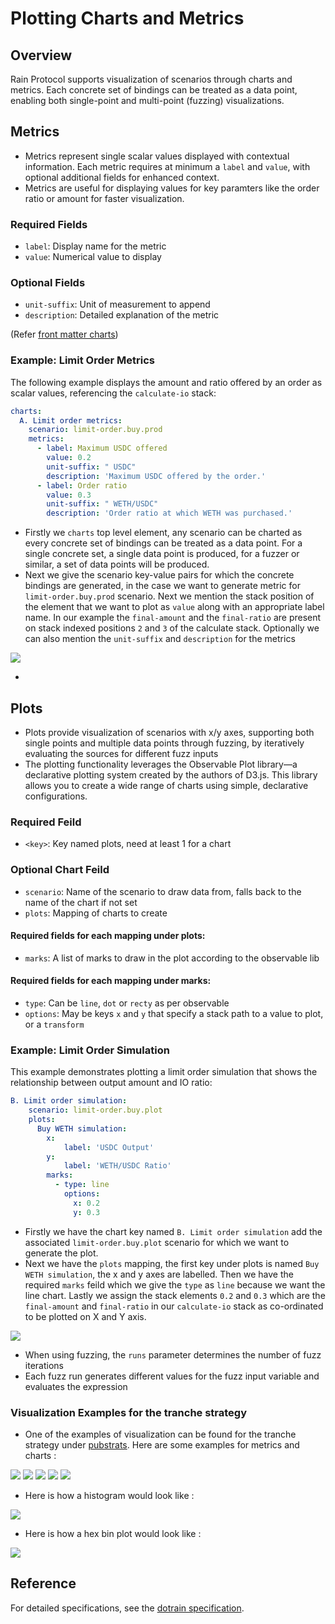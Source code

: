 # Plotting Charts and Metrics

## Overview
Rain Protocol supports visualization of scenarios through charts and metrics. Each concrete set of bindings can be treated as a data point, enabling both single-point and multi-point (fuzzing) visualizations.

## Metrics
- Metrics represent single scalar values displayed with contextual information. Each metric requires at minimum a `label` and `value`, with optional additional fields for enhanced context.
- Metrics are useful for displaying values for key paramters like the order ratio or amount for faster visualization.
### Required Fields
- `label`: Display name for the metric
- `value`: Numerical value to display

### Optional Fields
- `unit-suffix`: Unit of measurement to append
- `description`: Detailed explanation of the metric

(Refer [front matter charts](https://github.com/rainlanguage/specs/blob/main/ob-yaml.md#front-matter-charts))
### Example: Limit Order Metrics
The following example displays the amount and ratio offered by an order as scalar values, referencing the `calculate-io` stack:

```yaml
charts:
  A. Limit order metrics:
    scenario: limit-order.buy.prod
    metrics:
      - label: Maximum USDC offered
        value: 0.2
        unit-suffix: " USDC"
        description: 'Maximum USDC offered by the order.'
      - label: Order ratio
        value: 0.3
        unit-suffix: " WETH/USDC"            
        description: 'Order ratio at which WETH was purchased.'
```
- Firstly we `charts` top level element, any scenario can be charted as every concrete set of bindings can be treated as a data point. For a single concrete set, a single data point is produced, for a fuzzer or similar, a set of data points will be produced.
- Next we give the scenario key-value pairs for which the concrete bindings are generated, in the case we want to generate metric for `limit-order.buy.prod` scenario. Next we mention the stack position of the element that we want to plot as `value` along with an appropriate label name. In our example the `final-amount` and the `final-ratio` are present on stack indexed positions `2` and `3` of the calculate stack. Optionally we can also mention the `unit-suffix` and `description` for the metrics

<img src="/img/raindex_metrics.png" /> 

- 
## Plots
- Plots provide visualization of scenarios with x/y axes, supporting both single points and multiple data points through fuzzing, by iteratively evaluating the sources for different fuzz inputs
- The plotting functionality leverages the Observable Plot library—a declarative plotting system created by the authors of D3.js. This library allows you to create a wide range of charts using simple, declarative configurations.

### Required Feild
- `<key>`: Key named plots, need at least 1 for a chart

### Optional Chart Feild
- `scenario`: Name of the scenario to draw data from, falls back to the name of the chart if not set
- `plots`:  Mapping of charts to create

#### Required fields for each mapping under plots:
- `marks`: A list of marks to draw in the plot according to the observable lib

#### Required fields for each mapping under marks:
- `type`: Can be `line`, `dot` or `recty` as per observable
- `options`: May be keys `x` and `y` that specify a stack path to a value to plot, or a `transform`

### Example: Limit Order Simulation
This example demonstrates plotting a limit order simulation that shows the relationship between output amount and IO ratio:

```yaml
B. Limit order simulation:
    scenario: limit-order.buy.plot
    plots:
      Buy WETH simulation:     
        x:
            label: 'USDC Output'
        y:
            label: 'WETH/USDC Ratio'
        marks:
          - type: line
            options:
              x: 0.2
              y: 0.3 
```
- Firstly we have the chart key named `B. Limit order simulation` add the associated `limit-order.buy.plot` scenario for which we want to generate the plot. 
- Next we have the `plots` mapping, the first key under plots is named `Buy WETH simulation`, the x and y axes are labelled. Then we have the required `marks` feild which we give the `type` as `line` because we want the line chart. Lastly we assign the stack elements `0.2` and `0.3` which are the `final-amount` and `final-ratio` in our `calculate-io` stack as co-ordinated to be plotted on X and Y axis.

<img src="/img/raindex_plot.png" /> 

- When using fuzzing, the `runs` parameter determines the number of fuzz iterations
- Each fuzz run generates different values for the fuzz input variable and evaluates the expression

### Visualization Examples for the tranche strategy
- One of the examples of visualization can be found for the tranche strategy under [pubstrats](https://github.com/rainlanguage/rain.dex.pubstrats/blob/main/src/tranche/tranche-space.rain). Here are some examples for metrics and charts : 

<img src="/img/raindex_tranche_metrics.png" /> 

<img src="/img/raindex_tranche_sim1.png" /> 

<img src="/img/raindex_tranche_sim2.png" /> 

<img src="/img/raindex_tranche_sim3.png" /> 

<img src="/img/raindex_tranche_sim4.png" /> 

- Here is how a histogram would look like : 

<img src="/img/raindex_histogram.png" /> 

- Here is how a hex bin plot would look like : 
<img src="/img/raindex_hex_bin.png" /> 


## Reference
For detailed specifications, see the [dotrain specification](https://github.com/rainlanguage/specs/blob/main/ob-yaml.md#front-matter-charts).
